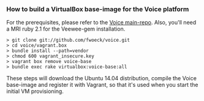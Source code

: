 ### How to build a VirtualBox base-image for the Voice platform

For the prerequisites, please refer to the [Voice main-repo](https://github.com/fwoeck/voice#prerequisites).
Also, you'll need a MRI ruby 2.1 for the Veewee-gem installation.

```
> git clone git://github.com/fwoeck/voice.git
> cd voice/vagrant.box
> bundle install --path=vendor
> chmod 600 vagrant_insecure.key
> vagrant box remove voice-base
> bundle exec rake virtualbox:voice-base:all
```

These steps will download the Ubuntu 14.04 distribution, compile the Voice base-image and register it with
Vagrant, so that it's used when you start the initial VM provisioning.
